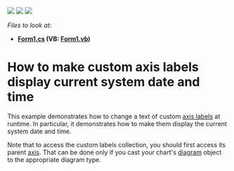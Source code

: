 <!-- default badges list -->
![](https://img.shields.io/endpoint?url=https://codecentral.devexpress.com/api/v1/VersionRange/128575129/16.1.4%2B)
[![](https://img.shields.io/badge/Open_in_DevExpress_Support_Center-FF7200?style=flat-square&logo=DevExpress&logoColor=white)](https://supportcenter.devexpress.com/ticket/details/E1391)
[![](https://img.shields.io/badge/📖_How_to_use_DevExpress_Examples-e9f6fc?style=flat-square)](https://docs.devexpress.com/GeneralInformation/403183)
<!-- default badges end -->
<!-- default file list -->
*Files to look at*:

* **[Form1.cs](./CS/CustomLabelsText/Form1.cs) (VB: [Form1.vb](./VB/CustomLabelsText/Form1.vb))**
<!-- default file list end -->
# How to make custom axis labels display current system date and time

This example demonstrates how to change a text of custom [axis labels](https://docs.devexpress.com/WindowsForms/5804/controls-and-libraries/chart-control/axes/axis-labels?p=netframework) at runtime. In particular, it demonstrates how to make them display the current system date and time.

Note that to access the custom labels collection, you should first access its parent [axis](https://docs.devexpress.com/WindowsForms/5779/controls-and-libraries/chart-control/diagram/axes). That can be done only if you cast your chart's [diagram](https://docs.devexpress.com/WindowsForms/DevExpress.XtraCharts.ChartControl.Diagram?p=netframework) object to the appropriate diagram type.
